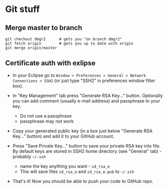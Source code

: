 # Git stuff

## Merge master to branch
```
git checkout dmgr2      # gets you "on branch dmgr2"
git fetch origin        # gets you up to date with origin
git merge origin/master
```

## Certificate auth with exlipse

- In your Eclipse go to `Window > Preferences > General > Network Connections > SSH2` (or just type "SSH2" in preferences window filter box).

- In "Key Management" tab press "Generate RSA Key..." button. Optionally you can add comment (usually e-mail address) and passphrase to your key. 
    - Do not use a passphrase
    - passphrase may not work

- Copy your generated public key (in a box just below "Generate RSA Key..." button) and add it to your GitHub account.
- Press "Save Private Key..." button to save your private RSA key into file. By default keys are stored in SSH2 home directory (see "General" tab) - probably `~/.ssh`
    - name the key anything you want - `id_rsa_e`
    - This will save files `id_rsa_e` and `id_rsa_e.pub` to `~/.ssh`
- That's it! Now you should be able to push your code to GitHub repo.